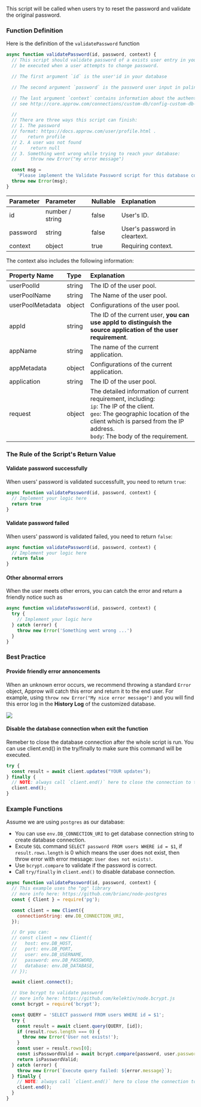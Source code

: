 This script will be called when users try to reset the password and validate the original password.

### Function Definition

Here is the definition of the `validatePassword` function

```javascript
async function validatePassword(id, password, context) {
  // This script should validate password of a exists user entry in your database. It will
  // be executed when a user attempts to change password.

  // The first argument `id` is the user'id in your database

  // The second argument `password` is the password user input in palin text format.

  // The last argument `context` contains information about the authentication context.
  // see http://core.approw.com/connections/custom-db/config-custom-db-connection.html for more information.

  //
  // There are three ways this script can finish:
  // 1. The password
  // format: https://docs.approw.com/user/profile.html .
  //    return profile
  // 2. A user was not found
  //     return null
  // 3. Something went wrong while trying to reach your database:
  //     throw new Error("my error message")

  const msg =
    'Please implement the Validate Password script for this database connection';
  throw new Error(msg);
}
```

| Parameter    | Parameter         | Nullable | Explanation              |
| :------- | :-------------- | :------- | :----------------- |
| id       | number / string | false    | User's ID.          |
| password | string          | false    | User's password in cleartext.     |
| context  | object          | true     | Requiring context. |


The context also includes the following information:

| Property Name           | Type   | Explanation                                                                                                        |
| :--------------- | :----- | :---------------------------------------------------------------------------------------------------------- |
| userPoolId       | string | The ID of the user pool.                                                                                                   |
| userPoolName     | string | The Name of the user pool.                                                                                                |
| userPoolMetadata | object | Configurations of the user pool.                                                                                          |
| appId            | string | The ID of the current user, **you can use appId to distinguish the source application of the user requirement**.                                               |
| appName          | string | The name of the current application.                                                                                       |
| appMetadata      | object | Configurations of the current application.                                                                                        |
| application      | string | The ID of the user pool.                                                                                                   |
| request          | object | The detailed information of current requirement, including: <br> `ip`: The IP of the client. <br> `geo`: The geographic location of the client which is parsed from the IP address. <br> `body`: The body of the requirement. |

### The Rule of the Script's Return Value

#### Validate password successfully

When users' password is validated successfullt, you need to return `true`:

```javascript
async function validatePassword(id, password, context) {
  // Implement your logic here
  return true
}
```

#### Validate password failed

When users' password is validated failed, you need to return `false`:

```javascript
async function validatePassword(id, password, context) {
  // Implement your logic here
  return false
}
```

#### Other abnormal errors

When the user meets other errors, you can catch the error and return a friendly notice such as

```javascript
async function validatePassword(id, password, context) {
  try {
    // Implement your logic here
  } catch (error) {
    throw new Error('Something went wrong ...')
  }
}
```

### Best Practice

#### Provide friendly error annoncements

When an unknown error occurs, we recommend throwing a standard `Error` object, Approw will catch this error and return it to the end user. For example, using `throw new Error("My nice error message")` and you will find this error log in the **History Log** of the customized database.

![](https://cdn.authing.cn/img/20210111163154.png)

#### Disable the database connection when exit the function

Remeber to close the database connection after the whole script is run. You can use client.end() in the try/finally to make sure this command will be executed.

```javascript
try {
  const result = await client.updates("YOUR updates");
} finally {
  // NOTE: always call `client.end()` here to close the connection to the database
  client.end();
}
```

### Example Functions

Assume we are using `postgres` as our database:

- You can use `env.DB_CONNECTION_URI` to get database connection string to create database connection.
- Excute `SQL` command `SELECT password FROM users WHERE id = $1`, if `result.rows.length` is 0 which means the user does not exist, then throw error with error message: `User does not exists!`.
- Use `bcrypt.compare` to validate if the password is correct.
- Call `try/finally` in `client.end()` to disable database connection.

```javascript
async function validatePassword(id, password, context) {
  // This example uses the "pg" library
  // more info here: https://github.com/brianc/node-postgres
  const { Client } = require('pg');

  const client = new Client({
    connectionString: env.DB_CONNECTION_URI,
  });

  // Or you can:
  // const client = new Client({
  //   host: env.DB_HOST,
  //   port: env.DB_PORT,
  //   user: env.DB_USERNAME,
  //   password: env.DB_PASSWORD,
  //   database: env.DB_DATABASE,
  // });

  await client.connect();

  // Use bcrypt to validate password
  // more info here: https://github.com/kelektiv/node.bcrypt.js
  const bcrypt = require('bcrypt');

  const QUERY = 'SELECT password FROM users WHERE id = $1';
  try {
    const result = await client.query(QUERY, [id]);
    if (result.rows.length === 0) {
      throw new Error('User not exists!');
    }
    const user = result.rows[0];
    const isPasswordValid = await bcrypt.compare(password, user.password);
    return isPasswordValid;
  } catch (error) {
    throw new Error(`Execute query failed: ${error.message}`);
  } finally {
    // NOTE: always call `client.end()` here to close the connection to the database
    client.end();
  }
}
```
